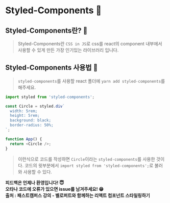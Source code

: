 # Styled-Components 💅

## Styled-Components란? 💅
> Styled-Components란 `CSS in JS`로 css를 react의 component 내부에서 사용할 수 있게 만든 가장 인기있는 라이브러리 입니다.

## Styled-Components 사용법 💅
> `styled-components`를 사용할 react 폴더에 `yarn add styled-components`를 해주세요.

```javascript
import styled from 'styled-components';

const Circle = styled.div`
  width: 5rem;
  height: 5rem;
  background: black;
  border-radius: 50%;
`;

function App() {
  return <Circle />;
}
```
> 이런식으로 코드를 작성하면 `Circle`이라는 `styled-components`를 사용한 것이다. 코드의 윗부분에서 `import styled from 'styled-components';`로 불러와 사용할 수 있다.

**피드백은 언제나 환영입니다! 😇**   
**오타나 코드에 오류가 있으면 issue를 남겨주세요! 😁**   
**출처 : 패스트캠퍼스 강의 - 벨로퍼트와 함께하는 리액트 컴포넌트 스타일링하기**
